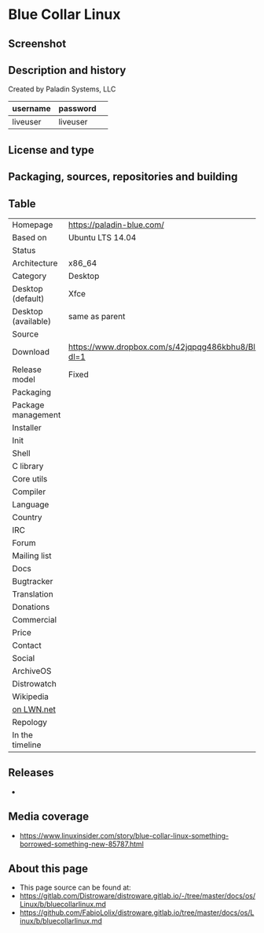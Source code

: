 # Blue Collar Linux

## Screenshot


## Description and history



Created by Paladin Systems, LLC

| username | password |  |
|----------|----------|--|
| liveuser | liveuser |  |


## License and type




## Packaging, sources, repositories and building




## Table

|                       |  |
|-----------------------|--|
| Homepage              | <https://paladin-blue.com/> |
| Based on              | Ubuntu LTS 14.04 |
| Status                |  |
| Architecture          | x86_64 |
| Category              | Desktop |
| Desktop (default)     | Xfce |
| Desktop (available)   | same as parent |
| Source                |  |
| Download              | <https://www.dropbox.com/s/42jqpqg486kbhu8/BlueCollar.iso?dl=1> |
| Release model         | Fixed |
| Packaging             |  |
| Package management    |  |
| Installer             |  |
| Init                  |  |
| Shell                 |  |
| C library             |  |
| Core utils            |  |
| Compiler              |  |
| Language              |  |
| Country               |  |
| IRC                   |  |
| Forum                 |  |
| Mailing list          |  |
| Docs                  |  |
| Bugtracker            |  |
| Translation           |  |
| Donations             |  |
| Commercial            |  |
| Price                 |  |
| Contact               |  |
| Social                |  |
| ArchiveOS             |  |
| Distrowatch           |  |
| Wikipedia             |  |
| [on LWN.net](https://lwn.net/Distributions/) |  |
| Repology              |  |
| In the timeline       |  |


## Releases

* 


## Media coverage

* <https://www.linuxinsider.com/story/blue-collar-linux-something-borrowed-something-new-85787.html>


## About this page

* This page source can be found at:
* <https://gitlab.com/Distroware/distroware.gitlab.io/-/tree/master/docs/os/Linux/b/bluecollarlinux.md>
* <https://github.com/FabioLolix/distroware.gitlab.io/tree/master/docs/os/Linux/b/bluecollarlinux.md>